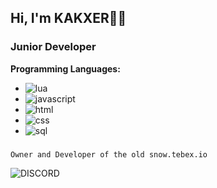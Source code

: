 ## Hi, I'm KAKXER🧑‍💻

### Junior Developer

**Programming Languages:**
- ![lua](https://cdn.discordapp.com/attachments/681822863967256633/1061231136245821511/68747470733a2f2f696d672e736869656c64732e696f2f62616467652f2d4c75612d3030303f266c6f676f3d6c7561266c6f676f436f6c6f723d324332443732.svg)
- ![javascript](https://cdn.discordapp.com/attachments/681822863967256633/1061230435981598790/68747470733a2f2f696d672e736869656c64732e696f2f62616467652f2d4a6176615363726970742d3030303f266c6f676f3d4a617661536372697074266c6f676f436f6c6f723d646463353038.svg)
- ![html](https://camo.githubusercontent.com/f67bf0de720ce47644324c47ecc165c86d400e8f92f3c845196d71af28e31769/68747470733a2f2f696d672e736869656c64732e696f2f62616467652f2d48544d4c2d3030303f266c6f676f3d68746d6c35)
- ![css](https://cdn.discordapp.com/attachments/681822863967256633/1061230434488422421/68747470733a2f2f696d672e736869656c64732e696f2f62616467652f2d4353532d3030303f266c6f676f3d63737333266c6f676f436f6c6f723d303037414343.svg)
- ![sql](https://cdn.discordapp.com/attachments/681822863967256633/1061230435230814218/68747470733a2f2f696d672e736869656c64732e696f2f62616467652f2d53514c2d3030303f266c6f676f3d4d7953514c266c6f676f436f6c6f723d343437394131.svg)
###
```
Owner and Developer of the old snow.tebex.io
```

<img alt="DISCORD" src="https://cdn.discordapp.com/attachments/681822863967256633/1061276122781855774/discord-erfahrungen-reviews-1024x576.png" />
